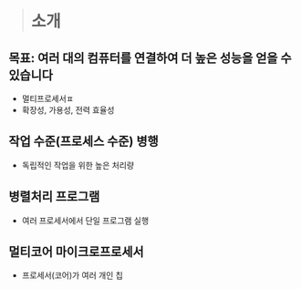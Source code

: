 ># 소개
## 목표: 여러 대의 컴퓨터를 연결하여 더 높은 성능을 얻을 수 있습니다
- 멀티프로세서ㅍ
- 확장성, 가용성, 전력 효율성
## 작업 수준(프로세스 수준) 병행
- 독립적인 작업을 위한 높은 처리량
## 병렬처리 프로그램
- 여러 프로세서에서 단일 프로그램 실행
## 멀티코어 마이크로프로세서
- 프로세서(코어)가 여러 개인 칩

